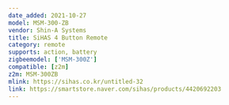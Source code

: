```yaml
---
date_added: 2021-10-27
model: MSM-300-ZB
vendor: Shin-A Systems
title: SiHAS 4 Button Remote
category: remote
supports: action, battery
zigbeemodel: ['MSM-300Z']
compatible: [z2m]
z2m: MSM-300ZB
mlink: https://sihas.co.kr/untitled-32
link: https://smartstore.naver.com/sihas/products/4420692203
---
```

